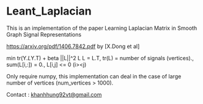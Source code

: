 # Leant_Laplacian

This is an implementation of the paper Learning Laplacian Matrix in Smooth Graph Signal Representations

https://arxiv.org/pdf/1406.7842.pdf by [X.Dong et al]

min tr(Y.*L*Y.T) + beta ||L||^2
         L
        L = L.T, tr(L) = number of signals (vertices)., sum(L[i,:]) = 0., L[i,j] <= 0 (i><j) 


Only require numpy, this implementation can deal in the case of large number of vertices (num_vertices > 1000). 

Contact : khanhhung92vt@gmail.com
